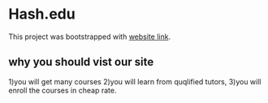 # Hash.edu

This project was bootstrapped with [website link]().

## why you should vist our site

 1)you will get many courses
 2)you will learn from quqlified tutors,
 3)you will enroll the courses in cheap rate.

